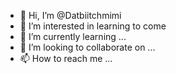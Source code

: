 - 👋 Hi, I’m @Datbiitchmimi
- 👀 I’m interested in learning to come
- 🌱 I’m currently learning ...
- 💞️ I’m looking to collaborate on ...
- 📫 How to reach me ...

<!---
Datbiitchmimi/Datbiitchmimi is a ✨ special ✨ repository because its `README.md` (this file) appears on your GitHub profile.
You can click the Preview link to take a look at your changes.
--->
